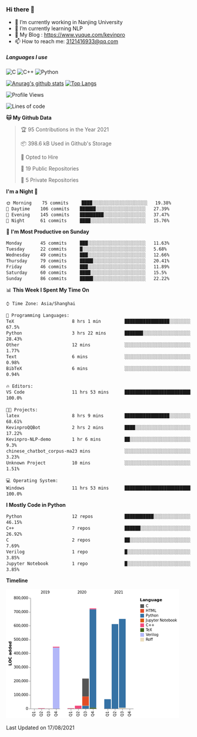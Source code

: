 ### Hi there 👋

- 🔭 I’m currently working in Nanjing University
- 🌱 I’m currently learning NLP
- 👯 My Blog : https://www.yuque.com/kevinpro
- 📫 How to reach me: 3121416933@qq.com

##### Languages I use
![C](https://img.shields.io/badge/-C-000000?style=flat&logo=c)
![C++](https://img.shields.io/badge/-C++-000000?style=flat&logo=c%2B%2B)
![Python](https://img.shields.io/badge/-Python-000000?style=flat&logo=python)

[![Anurag's github stats](https://github-readme-stats.vercel.app/api?username=Ricardokevins)](https://github.com/anuraghazra/github-readme-stats)
[![Top Langs](https://github-readme-stats.vercel.app/api/top-langs/?username=Ricardokevins)](https://github.com/anuraghazra/github-readme-stats)

<!--START_SECTION:waka-->
![Profile Views](http://img.shields.io/badge/Profile%20Views-0-blue)

![Lines of code](https://img.shields.io/badge/From%20Hello%20World%20I%27ve%20Written-2.7%20million%20lines%20of%20code-blue)

**🐱 My Github Data** 

> 🏆 95 Contributions in the Year 2021
 > 
> 📦 398.6 kB Used in Github's Storage 
 > 
> 💼 Opted to Hire
 > 
> 📜 19 Public Repositories 
 > 
> 🔑 5 Private Repositories  
 > 
**I'm a Night 🦉** 

```text
🌞 Morning    75 commits     ████░░░░░░░░░░░░░░░░░░░░░   19.38% 
🌆 Daytime    106 commits    ██████░░░░░░░░░░░░░░░░░░░   27.39% 
🌃 Evening    145 commits    █████████░░░░░░░░░░░░░░░░   37.47% 
🌙 Night      61 commits     ████░░░░░░░░░░░░░░░░░░░░░   15.76%

```
📅 **I'm Most Productive on Sunday** 

```text
Monday       45 commits     ███░░░░░░░░░░░░░░░░░░░░░░   11.63% 
Tuesday      22 commits     █░░░░░░░░░░░░░░░░░░░░░░░░   5.68% 
Wednesday    49 commits     ███░░░░░░░░░░░░░░░░░░░░░░   12.66% 
Thursday     79 commits     █████░░░░░░░░░░░░░░░░░░░░   20.41% 
Friday       46 commits     ███░░░░░░░░░░░░░░░░░░░░░░   11.89% 
Saturday     60 commits     ████░░░░░░░░░░░░░░░░░░░░░   15.5% 
Sunday       86 commits     █████░░░░░░░░░░░░░░░░░░░░   22.22%

```


📊 **This Week I Spent My Time On** 

```text
⌚︎ Time Zone: Asia/Shanghai

💬 Programming Languages: 
TeX                      8 hrs 1 min         █████████████████░░░░░░░░   67.5% 
Python                   3 hrs 22 mins       ███████░░░░░░░░░░░░░░░░░░   28.43% 
Other                    12 mins             ░░░░░░░░░░░░░░░░░░░░░░░░░   1.77% 
Text                     6 mins              ░░░░░░░░░░░░░░░░░░░░░░░░░   0.98% 
BibTeX                   6 mins              ░░░░░░░░░░░░░░░░░░░░░░░░░   0.94%

🔥 Editors: 
VS Code                  11 hrs 53 mins      █████████████████████████   100.0%

🐱‍💻 Projects: 
latex                    8 hrs 9 mins        █████████████████░░░░░░░░   68.61% 
KevinproQQBot            2 hrs 2 mins        ████░░░░░░░░░░░░░░░░░░░░░   17.22% 
Kevinpro-NLP-demo        1 hr 6 mins         ██░░░░░░░░░░░░░░░░░░░░░░░   9.3% 
chinese_chatbot_corpus-ma23 mins             ░░░░░░░░░░░░░░░░░░░░░░░░░   3.23% 
Unknown Project          10 mins             ░░░░░░░░░░░░░░░░░░░░░░░░░   1.51%

💻 Operating System: 
Windows                  11 hrs 53 mins      █████████████████████████   100.0%

```

**I Mostly Code in Python** 

```text
Python                   12 repos            ███████████░░░░░░░░░░░░░░   46.15% 
C++                      7 repos             ██████░░░░░░░░░░░░░░░░░░░   26.92% 
C                        2 repos             ██░░░░░░░░░░░░░░░░░░░░░░░   7.69% 
Verilog                  1 repo              █░░░░░░░░░░░░░░░░░░░░░░░░   3.85% 
Jupyter Notebook         1 repo              █░░░░░░░░░░░░░░░░░░░░░░░░   3.85%

```


**Timeline**

![Chart not found](https://raw.githubusercontent.com/Ricardokevins/Ricardokevins/master/charts/bar_graph.png) 


 Last Updated on 17/08/2021
<!--END_SECTION:waka-->
